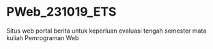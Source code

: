 # PWeb_231019_ETS
Situs web portal berita untuk keperluan evaluasi tengah semester mata kuliah Pemrograman Web
